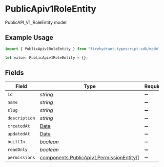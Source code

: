 # PublicApiv1RoleEntity

PublicAPI_V1_RoleEntity model

## Example Usage

```typescript
import { PublicApiv1RoleEntity } from "firehydrant-typescript-sdk/models/components";

let value: PublicApiv1RoleEntity = {};
```

## Fields

| Field                                                                                              | Type                                                                                               | Required                                                                                           | Description                                                                                        |
| -------------------------------------------------------------------------------------------------- | -------------------------------------------------------------------------------------------------- | -------------------------------------------------------------------------------------------------- | -------------------------------------------------------------------------------------------------- |
| `id`                                                                                               | *string*                                                                                           | :heavy_minus_sign:                                                                                 | N/A                                                                                                |
| `name`                                                                                             | *string*                                                                                           | :heavy_minus_sign:                                                                                 | N/A                                                                                                |
| `slug`                                                                                             | *string*                                                                                           | :heavy_minus_sign:                                                                                 | N/A                                                                                                |
| `description`                                                                                      | *string*                                                                                           | :heavy_minus_sign:                                                                                 | N/A                                                                                                |
| `createdAt`                                                                                        | [Date](https://developer.mozilla.org/en-US/docs/Web/JavaScript/Reference/Global_Objects/Date)      | :heavy_minus_sign:                                                                                 | N/A                                                                                                |
| `updatedAt`                                                                                        | [Date](https://developer.mozilla.org/en-US/docs/Web/JavaScript/Reference/Global_Objects/Date)      | :heavy_minus_sign:                                                                                 | N/A                                                                                                |
| `builtIn`                                                                                          | *boolean*                                                                                          | :heavy_minus_sign:                                                                                 | N/A                                                                                                |
| `readOnly`                                                                                         | *boolean*                                                                                          | :heavy_minus_sign:                                                                                 | N/A                                                                                                |
| `permissions`                                                                                      | [components.PublicApiv1PermissionEntity](../../models/components/publicapiv1permissionentity.md)[] | :heavy_minus_sign:                                                                                 | N/A                                                                                                |